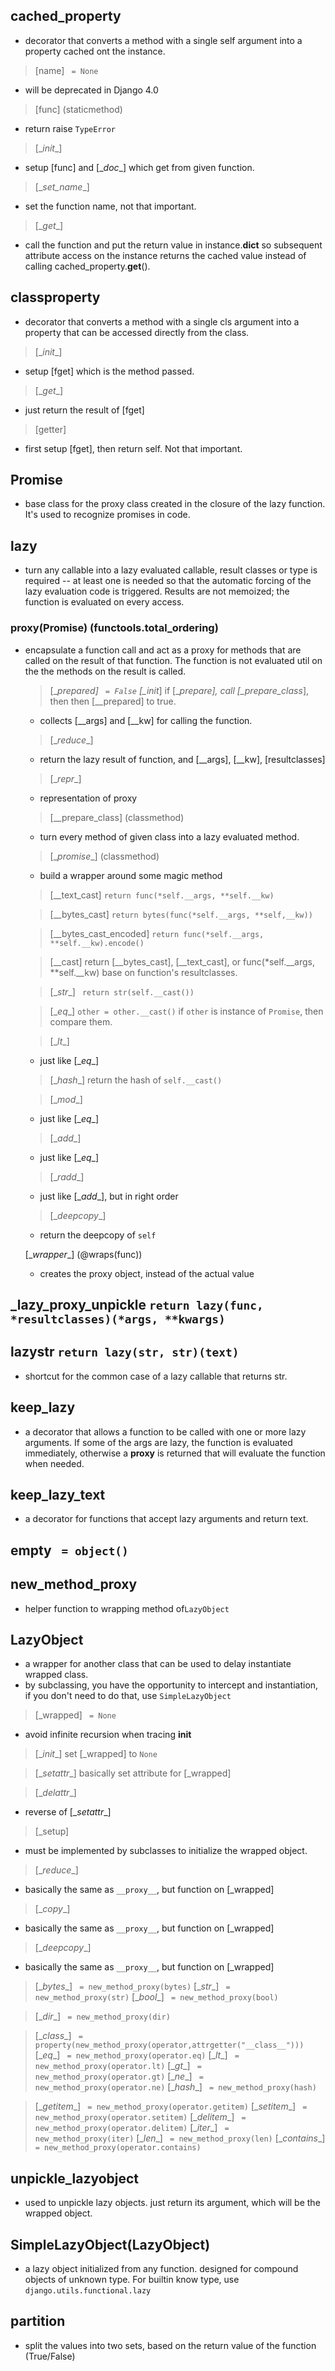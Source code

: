 ## cached_property
* decorator that converts a method with a single self argument into a property cached ont the instance.

> [name] ``` = None```
* will be deprecated in Django 4.0

> [func] (staticmethod)
* return raise ```TypeError```

> [\__init__]
* setup [func] and [\__doc__] which get from given function.

> [\__set_name__]
* set the function name, not that important.

> [\__get__]
* call the function and put the return value in instance.__dict__ so subsequent attribute access on the instance returns the cached value instead of calling cached_property.__get__().

## classproperty
* decorator that converts a method with a single cls argument into a property that can be accessed directly from the class.

> [\__init__]
* setup [fget] which is the method passed.

> [\__get__]
* just return the result of [fget]

> [getter]
* first setup [fget], then return self. Not that important.

## Promise
* base class for the proxy class created in the closure of the lazy function. It's used to recognize promises in code.

## lazy
* turn any callable into a lazy evaluated callable, result classes or type is required -- at least one is needed so that the automatic forcing of the lazy evaluation code is triggered. Results are not memoized; the function is evaluated on every access.

### __proxy__(Promise) (functools.total_ordering)
* encapsulate a function call and act as a proxy for methods that are called on the result of that function. The function is not evaluated util on the the methods on the result is called.

    > [\__prepared] ``` = False```
    > [\__init__] if [\__prepare], call [\__prepare_class__], then then [\__prepared] to true.
    * collects [\__args] and [__kw] for calling the function.

    > [\__reduce__]
    * return the lazy result of function, and [\__args], [\__kw], [resultclasses]

    > [\__repr__]
    * representation of proxy

    > [\__prepare_class] (classmethod)
    * turn every method of given class into a lazy evaluated method.

    > [\__promise__] (classmethod)
    * build a wrapper around some magic method

    > [\__text_cast] ```return func(*self.__args, **self.__kw)```

    > [\__bytes_cast] ```return bytes(func(*self.__args, **self,__kw))```

    > [\__bytes_cast_encoded] ```return func(*self.__args, **self.__kw).encode()```

    > [\__cast] return [\__bytes_cast], [\__text_cast], or func(*self.__args, **self.__kw) base on function's resultclasses.

    > [\__str__] ``` return str(self.__cast())```

    > [\__eq__] ```other = other.__cast()``` if ```other``` is instance of ```Promise```, then compare them.

    > [\__lt__]
    * just like [\__eq__]

    > [\__hash__] return the hash of ```self.__cast()```

    > [\__mod__]
    * just like [\__eq__]

    > [\__add__]
    * just like [\__eq__]

    > [\__radd__]
    * just like [\__add__], but in right order

    > [\__deepcopy__]
    * return the deepcopy of ```self```

    [\__wrapper__] (@wraps(func))
    * creates the proxy object, instead of the actual value

## _lazy_proxy_unpickle ```return lazy(func, *resultclasses)(*args, **kwargs)```

## lazystr ```return lazy(str, str)(text)```
* shortcut for the common case of a lazy callable that returns str.

## keep_lazy
* a decorator that allows a function to be called with one or more lazy arguments. If some of the args are lazy, the function is evaluated immediately, otherwise a __proxy__ is returned that will evaluate the function when needed.

## keep_lazy_text
* a decorator for functions that accept lazy arguments and return text.

## empty ``` = object()```

## new_method_proxy
* helper function to wrapping method of```LazyObject```

## LazyObject
* a wrapper for another class that can be used to delay instantiate wrapped class.
* by subclassing, you have the opportunity to intercept and instantiation, if you don't need to do that, use ```SimpleLazyObject```

> [_wrapped] ``` = None```
* avoid infinite recursion when tracing __init__

> [\__init__] set [\_wrapped] to ```None```

> [\__setattr__] basically set attribute for [\_wrapped]

> [\__delattr__]
* reverse of [\__setattr__]

> [\_setup]
* must be implemented by subclasses to initialize the wrapped object.

> [\__reduce__]
* basically the same as ```__proxy__```, but function on [_wrapped]

> [\__copy__]
* basically the same as ```__proxy__```, but function on [_wrapped]

> [\__deepcopy__]
* basically the same as ```__proxy__```, but function on [_wrapped]

> [\__bytes__] ``` = new_method_proxy(bytes)```
> [\__str__] ``` = new_method_proxy(str)```
> [\__bool__] ``` = new_method_proxy(bool)```

> [\__dir__] ``` = new_method_proxy(dir)```

> [\__class__] ``` = property(new_method_proxy(operator,attrgetter("__class__")))```
> [\__eq__] ``` = new_method_proxy(operator.eq)```
> [\__lt__] ``` = new_method_proxy(operator.lt)```
> [\__gt__] ``` = new_method_proxy(operator.gt)```
> [\__ne__] ``` = new_method_proxy(operator.ne)```
> [\__hash__] ``` = new_method_proxy(hash)```

> [\__getitem__] ``` = new_method_proxy(operator.getitem)```
> [\__setitem__] ``` = new_method_proxy(operator.setitem)```
> [\__delitem__] ``` = new_method_proxy(operator.delitem)```
> [\__iter__] ``` = new_method_proxy(iter)```
> [\__len__] ``` = new_method_proxy(len)```
> [\__contains__] ``` = new_method_proxy(operator.contains)```

## unpickle_lazyobject
* used to unpickle lazy objects. just return its argument, which will be the wrapped object.

## SimpleLazyObject(LazyObject)
* a lazy object initialized from any function. designed for compound objects of unknown type. For builtin know type, use ```django.utils.functional.lazy```

## partition
* split the values into two sets, based on the return value of the function (True/False)

